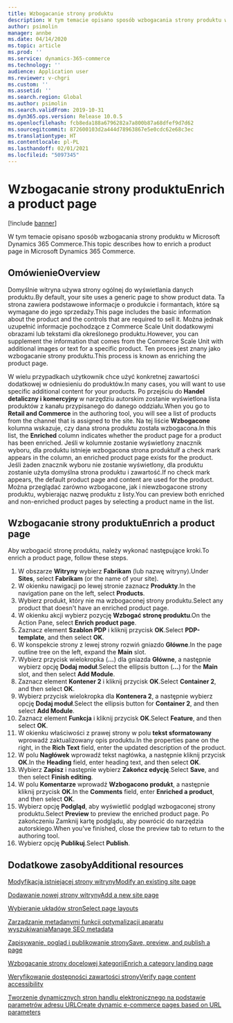 ```yaml
---
title: Wzbogacanie strony produktu
description: W tym temacie opisano sposób wzbogacania strony produktu w Microsoft Dynamics 365 Commerce.
author: psimolin
manager: annbe
ms.date: 04/14/2020
ms.topic: article
ms.prod: ''
ms.service: dynamics-365-commerce
ms.technology: ''
audience: Application user
ms.reviewer: v-chgri
ms.custom: ''
ms.assetid: ''
ms.search.region: Global
ms.author: psimolin
ms.search.validFrom: 2019-10-31
ms.dyn365.ops.version: Release 10.0.5
ms.openlocfilehash: fcb8eda188a6796282a7a800b87a68dfef9d7d62
ms.sourcegitcommit: 872600103d2a444d78963867e5e0cdc62e68c3ec
ms.translationtype: HT
ms.contentlocale: pl-PL
ms.lasthandoff: 02/01/2021
ms.locfileid: "5097345"
---
```

# <a name="enrich-a-product-page"></a><span data-ttu-id="58d50-103">Wzbogacanie strony produktu</span><span class="sxs-lookup"><span data-stu-id="58d50-103">Enrich a product page</span></span>


[!include [banner](includes/banner.md)]

<span data-ttu-id="58d50-104">W tym temacie opisano sposób wzbogacania strony produktu w Microsoft Dynamics 365 Commerce.</span><span class="sxs-lookup"><span data-stu-id="58d50-104">This topic describes how to enrich a product page in Microsoft Dynamics 365 Commerce.</span></span>

## <a name="overview"></a><span data-ttu-id="58d50-105">Omówienie</span><span class="sxs-lookup"><span data-stu-id="58d50-105">Overview</span></span>

<span data-ttu-id="58d50-106">Domyślnie witryna używa strony ogólnej do wyświetlania danych produktu.</span><span class="sxs-lookup"><span data-stu-id="58d50-106">By default, your site uses a generic page to show product data.</span></span> <span data-ttu-id="58d50-107">Ta strona zawiera podstawowe informacje o produkcie i formantach, które są wymagane do jego sprzedaży.</span><span class="sxs-lookup"><span data-stu-id="58d50-107">This page includes the basic information about the product and the controls that are required to sell it.</span></span> <span data-ttu-id="58d50-108">Można jednak uzupełnić informacje pochodzące z Commerce Scale Unit dodatkowymi obrazami lub tekstami dla określonego produktu.</span><span class="sxs-lookup"><span data-stu-id="58d50-108">However, you can supplement the information that comes from the Commerce Scale Unit with additional images or text for a specific product.</span></span> <span data-ttu-id="58d50-109">Ten proces jest znany jako wzbogacanie strony produktu.</span><span class="sxs-lookup"><span data-stu-id="58d50-109">This process is known as enriching the product page.</span></span>

<span data-ttu-id="58d50-110">W wielu przypadkach użytkownik chce użyć konkretnej zawartości dodatkowej w odniesieniu do produktów.</span><span class="sxs-lookup"><span data-stu-id="58d50-110">In many cases, you will want to use specific additional content for your products.</span></span> <span data-ttu-id="58d50-111">Po przejściu do **Handel detaliczny i komercyjny** w narzędziu autorskim zostanie wyświetlona lista produktów z kanału przypisanego do danego oddziału.</span><span class="sxs-lookup"><span data-stu-id="58d50-111">When you go to **Retail and Commerce** in the authoring tool, you will see a list of products from the channel that is assigned to the site.</span></span> <span data-ttu-id="58d50-112">Na tej liście **Wzbogacone** kolumna wskazuje, czy dana strona produktu została wzbogacona.</span><span class="sxs-lookup"><span data-stu-id="58d50-112">In this list, the **Enriched** column indicates whether the product page for a product has been enriched.</span></span> <span data-ttu-id="58d50-113">Jeśli w kolumnie zostanie wyświetlony znacznik wyboru, dla produktu istnieje wzbogacona strona produktu</span><span class="sxs-lookup"><span data-stu-id="58d50-113">If a check mark appears in the column, an enriched product page exists for the product.</span></span> <span data-ttu-id="58d50-114">Jeśli żaden znacznik wyboru nie zostanie wyświetlony, dla produktu zostanie użyta domyślna strona produktu i zawartość.</span><span class="sxs-lookup"><span data-stu-id="58d50-114">If no check mark appears, the default product page and content are used for the product.</span></span> <span data-ttu-id="58d50-115">Można przeglądać zarówno wzbogacone, jak i niewzbogacone strony produktu, wybierając nazwę produktu z listy.</span><span class="sxs-lookup"><span data-stu-id="58d50-115">You can preview both enriched and non-enriched product pages by selecting a product name in the list.</span></span>

## <a name="enrich-a-product-page"></a><span data-ttu-id="58d50-116">Wzbogacanie strony produktu</span><span class="sxs-lookup"><span data-stu-id="58d50-116">Enrich a product page</span></span>

<span data-ttu-id="58d50-117">Aby wzbogacić stronę produktu, należy wykonać następujące kroki.</span><span class="sxs-lookup"><span data-stu-id="58d50-117">To enrich a product page, follow these steps.</span></span>

1. <span data-ttu-id="58d50-118">W obszarze **Witryny** wybierz **Fabrikam** (lub nazwę witryny).</span><span class="sxs-lookup"><span data-stu-id="58d50-118">Under **Sites**, select **Fabrikam** (or the name of your site).</span></span>
1. <span data-ttu-id="58d50-119">W okienku nawigacji po lewej stronie zaznacz **Produkty**.</span><span class="sxs-lookup"><span data-stu-id="58d50-119">In the navigation pane on the left, select **Products**.</span></span>
1. <span data-ttu-id="58d50-120">Wybierz produkt, który nie ma wzbogaconej strony produktu.</span><span class="sxs-lookup"><span data-stu-id="58d50-120">Select any product that doesn't have an enriched product page.</span></span>
1. <span data-ttu-id="58d50-121">W okienku akcji wybierz pozycję **Wzbogać stronę produktu**.</span><span class="sxs-lookup"><span data-stu-id="58d50-121">On the Action Pane, select **Enrich product page**.</span></span>
1. <span data-ttu-id="58d50-122">Zaznacz element **Szablon PDP** i kliknij przycisk **OK**.</span><span class="sxs-lookup"><span data-stu-id="58d50-122">Select **PDP-template**, and then select **OK**.</span></span>
1. <span data-ttu-id="58d50-123">W konspekcie strony z lewej strony rozwiń gniazdo **Główne**.</span><span class="sxs-lookup"><span data-stu-id="58d50-123">In the page outline tree on the left, expand the **Main** slot.</span></span>
1. <span data-ttu-id="58d50-124">Wybierz przycisk wielokropka (**...**) dla gniazda **Główne**, a następnie wybierz opcję **Dodaj moduł**.</span><span class="sxs-lookup"><span data-stu-id="58d50-124">Select the ellipsis button (**...**) for the **Main** slot, and then select **Add Module**.</span></span>
1. <span data-ttu-id="58d50-125">Zaznacz element **Kontener 2** i kliknij przycisk **OK**.</span><span class="sxs-lookup"><span data-stu-id="58d50-125">Select **Container 2**, and then select **OK**.</span></span>
1. <span data-ttu-id="58d50-126">Wybierz przycisk wielokropka dla **Kontenera 2**, a następnie wybierz opcję **Dodaj moduł**.</span><span class="sxs-lookup"><span data-stu-id="58d50-126">Select the ellipsis button for **Container 2**, and then select **Add Module**.</span></span>
1. <span data-ttu-id="58d50-127">Zaznacz element **Funkcja** i kliknij przycisk **OK**.</span><span class="sxs-lookup"><span data-stu-id="58d50-127">Select **Feature**, and then select **OK**.</span></span>
1. <span data-ttu-id="58d50-128">W okienku właściwości z prawej strony w polu **tekst sformatowany** wprowadź zaktualizowany opis produktu.</span><span class="sxs-lookup"><span data-stu-id="58d50-128">In the properties pane on the right, in the **Rich Text** field, enter the updated description of the product.</span></span>
1. <span data-ttu-id="58d50-129">W polu **Nagłówek** wprowadź tekst nagłówka, a następnie kliknij przycisk **OK**.</span><span class="sxs-lookup"><span data-stu-id="58d50-129">In the **Heading** field, enter heading text, and then select **OK**.</span></span>
1. <span data-ttu-id="58d50-130">Wybierz **Zapisz** i następnie wybierz **Zakończ edycję**.</span><span class="sxs-lookup"><span data-stu-id="58d50-130">Select **Save**, and then select **Finish editing**.</span></span>
1. <span data-ttu-id="58d50-131">W polu **Komentarze** wprowadź **Wzbogacono produkt**, a następnie kliknij przycisk **OK**.</span><span class="sxs-lookup"><span data-stu-id="58d50-131">In the **Comments** field, enter **Enriched a product**, and then select **OK**.</span></span>
1. <span data-ttu-id="58d50-132">Wybierz opcję **Podgląd**, aby wyświetlić podgląd wzbogaconej strony produktu.</span><span class="sxs-lookup"><span data-stu-id="58d50-132">Select **Preview** to preview the enriched product page.</span></span> <span data-ttu-id="58d50-133">Po zakończeniu Zamknij kartę podglądu, aby powrócić do narzędzia autorskiego.</span><span class="sxs-lookup"><span data-stu-id="58d50-133">When you've finished, close the preview tab to return to the authoring tool.</span></span>
1. <span data-ttu-id="58d50-134">Wybierz opcję **Publikuj**.</span><span class="sxs-lookup"><span data-stu-id="58d50-134">Select **Publish**.</span></span>

## <a name="additional-resources"></a><span data-ttu-id="58d50-135">Dodatkowe zasoby</span><span class="sxs-lookup"><span data-stu-id="58d50-135">Additional resources</span></span>

[<span data-ttu-id="58d50-136">Modyfikacja istniejącej strony witryny</span><span class="sxs-lookup"><span data-stu-id="58d50-136">Modify an existing site page</span></span>](modify-existing-page.md)

[<span data-ttu-id="58d50-137">Dodawanie nowej strony witryny</span><span class="sxs-lookup"><span data-stu-id="58d50-137">Add a new site page</span></span>](add-new-page.md)

[<span data-ttu-id="58d50-138">Wybieranie układów stron</span><span class="sxs-lookup"><span data-stu-id="58d50-138">Select page layouts</span></span>](select-page-layouts.md)

[<span data-ttu-id="58d50-139">Zarządzanie metadanymi funkcji optymalizacji aparatu wyszukiwania</span><span class="sxs-lookup"><span data-stu-id="58d50-139">Manage SEO metadata</span></span>](manage-seo-metadata.md)

[<span data-ttu-id="58d50-140">Zapisywanie, pogląd i publikowanie strony</span><span class="sxs-lookup"><span data-stu-id="58d50-140">Save, preview, and publish a page</span></span>](save-preview-publish-page.md)

[<span data-ttu-id="58d50-141">Wzbogacanie strony docelowej kategorii</span><span class="sxs-lookup"><span data-stu-id="58d50-141">Enrich a category landing page</span></span>](enrich-category-page.md)

[<span data-ttu-id="58d50-142">Weryfikowanie dostępności zawartości strony</span><span class="sxs-lookup"><span data-stu-id="58d50-142">Verify page content accessibility</span></span>](verify-accessibility.md)

[<span data-ttu-id="58d50-143">Tworzenie dynamicznych stron handlu elektronicznego na podstawie parametrów adresu URL</span><span class="sxs-lookup"><span data-stu-id="58d50-143">Create dynamic e-commerce pages based on URL parameters</span></span>](create-dynamic-pages.md)
